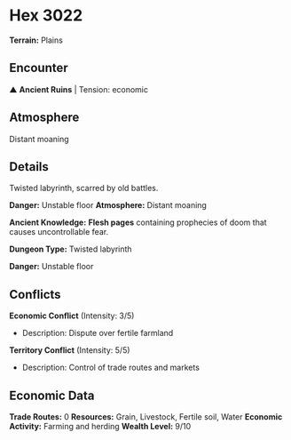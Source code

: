# Hex 3022

**Terrain:** Plains

## Encounter
▲ **Ancient Ruins** | Tension: economic

## Atmosphere
Distant moaning

## Details
Twisted labyrinth, scarred by old battles.

**Danger:** Unstable floor
**Atmosphere:** Distant moaning


**Ancient Knowledge:** **Flesh pages** containing prophecies of doom that causes uncontrollable fear.

**Dungeon Type:** Twisted labyrinth

**Danger:** Unstable floor

## Conflicts
**Economic Conflict** (Intensity: 3/5)
- Description: Dispute over fertile farmland

**Territory Conflict** (Intensity: 5/5)
- Description: Control of trade routes and markets

## Economic Data
**Trade Routes:** 0
**Resources:** Grain, Livestock, Fertile soil, Water
**Economic Activity:** Farming and herding
**Wealth Level:** 9/10
